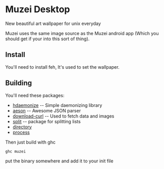 Muzei Desktop
=============

New beautiful art wallpaper for unix everyday

Muzei uses the same image source as the Muzei android app (Which you should get if your into this sort of thing).


Install
-------
You'll need to install feh, It's used to set the wallpaper.

Building
--------

You'll need these packages:
  - [hdaemonize](http://hackage.haskell.org/package/hdaemonize-0.4) -- Simple daemonizing library
  - [aeson](http://hackage.haskell.org/package/aeson-0.6.1.0) -- Awesome JSON parser
  - [download-curl](http://hackage.haskell.org/package/download-curl) -- Used to fetch data and images
  - [split](http://hackage.haskell.org/package/split) -- package for splitting lists
  - [directory](http://hackage.haskell.org/package/directory)
  - [process](http://hackage.haskell.org/package/process)

Then just build with ghc

    ghc muzei

put the binary somewhere and add it to your init file
